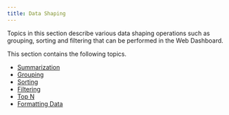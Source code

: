 ```yaml
---
title: Data Shaping
---
```

Topics in this section describe various data shaping operations such as grouping, sorting and filtering that can be performed in the Web Dashboard.

This section contains the following topics.
* [Summarization](../../../dashboard-for-web/articles/web-dashboard-designer-mode/data-shaping/summarization.md)
* [Grouping](../../../dashboard-for-web/articles/web-dashboard-designer-mode/data-shaping/grouping.md)
* [Sorting](../../../dashboard-for-web/articles/web-dashboard-designer-mode/data-shaping/sorting.md)
* [Filtering](../../../dashboard-for-web/articles/web-dashboard-designer-mode/data-shaping/filtering.md)
* [Top N](../../../dashboard-for-web/articles/web-dashboard-designer-mode/data-shaping/top-n.md)
* [Formatting Data](../../../dashboard-for-web/articles/web-dashboard-designer-mode/data-shaping/formatting-data.md)